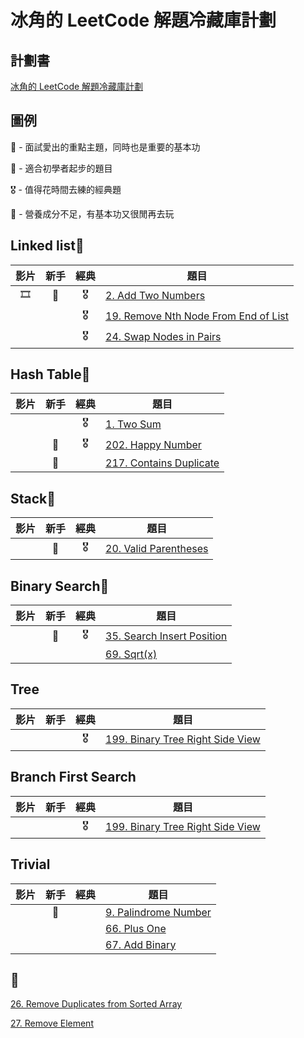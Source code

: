 # 冰角的 LeetCode 解題冷藏庫計劃

## 計劃書
[冰角的 LeetCode 解題冷藏庫計劃](https://github.com/WasabiPingKak/leetcode_pingkak/blob/main/Preface/%E5%86%B0%E8%A7%92%E7%9A%84%20LeetCode%20%E8%A7%A3%E9%A1%8C%E5%86%B7%E8%97%8F%E5%BA%AB%E8%A8%88%E5%8A%83.md)

## 圖例

🎯 - 面試愛出的重點主題，同時也是重要的基本功

🔰 - 適合初學者起步的題目

🎖️ - 值得花時間去練的經典題

💩 - 營養成分不足，有基本功又很閒再去玩

## Linked list🎯
|影片|新手|經典|題目|
|:---:|:---:|:---:|---|
|🎞️|🔰|🎖️|[2. Add Two Numbers](https://github.com/WasabiPingKak/leetcode_pingkak/blob/main/Problems/2.%20Add%20Two%20Numbers.md)|
|||🎖️|[19. Remove Nth Node From End of List](https://github.com/WasabiPingKak/leetcode_pingkak/blob/main/Problems/19.%20Remove%20Nth%20Node%20From%20End%20of%20List.md)|
|||️️️🎖️|[24. Swap Nodes in Pairs](https://github.com/WasabiPingKak/leetcode_pingkak/blob/main/Problems/24.%20Swap%20Nodes%20in%20Pairs.md)|

## Hash Table🎯
|影片|新手|經典|題目|
|:---:|:---:|:---:|---|
|||🎖️|[1. Two Sum](https://github.com/WasabiPingKak/leetcode_pingkak/blob/main/Problems/1.%20Two%20Sum.md)|
||🔰|🎖️|[202. Happy Number](https://github.com/WasabiPingKak/leetcode_pingkak/blob/main/Problems/202.%20Happy%20Number.md)|
||🔰||[217. Contains Duplicate](https://github.com/WasabiPingKak/leetcode_pingkak/blob/main/Problems/217.%20Contains%20Duplicate.md)|

## Stack🎯
|影片|新手|經典|題目|
|:---:|:---:|:---:|---|
||🔰|🎖️|[20. Valid Parentheses](https://github.com/WasabiPingKak/leetcode_pingkak/blob/main/Problems/20.%20Valid%20Parentheses.md)|

## Binary Search🎯
|影片|新手|經典|題目|
|:---:|:---:|:---:|---|
||🔰|🎖️|[35. Search Insert Position](https://github.com/WasabiPingKak/leetcode_pingkak/blob/main/Problems/35.%20Search%20Insert%20Position.md)|
||||[69. Sqrt(x)](https://github.com/WasabiPingKak/leetcode_pingkak/blob/main/Problems/69.%20Sqrt(x).md)|


## Tree
|影片|新手|經典|題目|
|:---:|:---:|:---:|---|
|||🎖️|[199. Binary Tree Right Side View](https://github.com/WasabiPingKak/leetcode_pingkak/blob/main/Problems/199.%20Binary%20Tree%20Right%20Side%20View.md)|

## Branch First Search
|影片|新手|經典|題目|
|:---:|:---:|:---:|---|
|||🎖️|[199. Binary Tree Right Side View](https://github.com/WasabiPingKak/leetcode_pingkak/blob/main/Problems/199.%20Binary%20Tree%20Right%20Side%20View.md)|

## Trivial
|影片|新手|經典|題目|
|:---:|:---:|:---:|---|
||🔰||[9. Palindrome Number](https://github.com/WasabiPingKak/leetcode_pingkak/blob/main/Problems/9.%20Palindrome%20Number.md)|
||||[66. Plus One](https://github.com/WasabiPingKak/leetcode_pingkak/blob/main/Problems/66.%20Plus%20One.md)|
||||[67. Add Binary](https://github.com/WasabiPingKak/leetcode_pingkak/blob/main/Problems/67.%20Add%20Binary.md)|

## 💩
[26. Remove Duplicates from Sorted Array](https://github.com/WasabiPingKak/leetcode_pingkak/blob/main/Problems/26.%20Remove%20Duplicates%20from%20Sorted%20Array.md)

[27. Remove Element](https://github.com/WasabiPingKak/leetcode_pingkak/blob/main/Problems/27.%20Remove%20Element.md)
